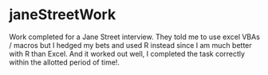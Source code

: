 # janeStreetWork

Work completed for a Jane Street interview. They told me to use excel VBAs / macros but I hedged my bets and used R instead since I am much better with R than Excel. And it worked out well, I completed the task correctly within the allotted period of time!. 